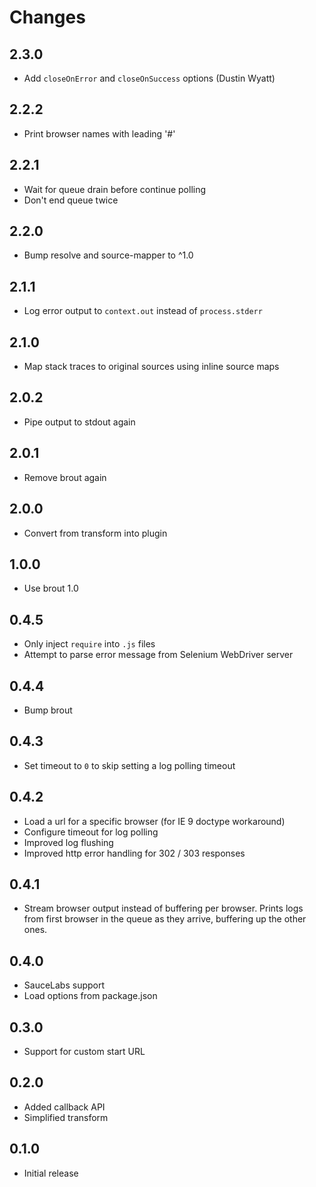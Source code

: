 # Changes

## 2.3.0

- Add `closeOnError` and `closeOnSuccess` options (Dustin Wyatt)

## 2.2.2

- Print browser names with leading '#'

## 2.2.1

- Wait for queue drain before continue polling
- Don't end queue twice

## 2.2.0

- Bump resolve and source-mapper to ^1.0

## 2.1.1

- Log error output to `context.out` instead of `process.stderr`

## 2.1.0

- Map stack traces to original sources using inline source maps

## 2.0.2

- Pipe output to stdout again

## 2.0.1

- Remove brout again

## 2.0.0

- Convert from transform into plugin

## 1.0.0

- Use brout 1.0

## 0.4.5

- Only inject `require` into `.js` files
- Attempt to parse error message from Selenium WebDriver server

## 0.4.4

- Bump brout

## 0.4.3

- Set timeout to `0` to skip setting a log polling timeout

## 0.4.2

- Load a url for a specific browser (for IE 9 doctype workaround)
- Configure timeout for log polling
- Improved log flushing
- Improved http error handling for 302 / 303 responses

## 0.4.1

- Stream browser output instead of buffering per browser. Prints logs from
  first browser in the queue as they arrive, buffering up the other ones.

## 0.4.0

- SauceLabs support
- Load options from package.json

## 0.3.0

- Support for custom start URL

## 0.2.0

- Added callback API
- Simplified transform

## 0.1.0

- Initial release
